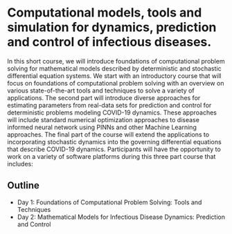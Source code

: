 # Computational models, tools and simulation for dynamics, prediction and control of infectious diseases.

In this short course, we will introduce foundations of computational problem solving for mathematical models described by deterministic and stochastic differential equation systems. We start with an introductory course that will focus on foundations of computational problem solving with an overview on various state-of-the-art tools and techniques to solve a variety of applications. The second part will introduce diverse approaches for estimating parameters from real-data sets for prediction and control for deterministic problems modeling COVID-19 dynamics. These approaches will include standard numerical optimization approaches to disease informed neural network using PINNs and other Machine Learning approaches. The final part of the course will extend the applications to incorporating stochastic dynamics into the governing differential equations that describe COVID-19 dynamics. Participants will have the opportunity to work on a variety of software platforms during this three part course that includes:

## Outline

- Day 1: Foundations of Computational Problem Solving: Tools and Techniques
- Day 2: Mathematical Models for Infectious Disease Dynamics: Prediction and Control
